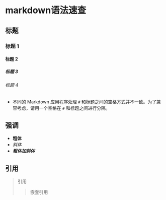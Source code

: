 # markdown语法速查

## 标题
### 标题 1
#### 标题 2
##### 标题 3
###### 标题 4

- 不同的 Markdown 应用程序处理 `#` 和标题之间的空格方式并不一致。为了兼容考虑，请用一个空格在 `#` 和标题之间进行分隔。

## 强调

- **粗体**
- *斜体*
- ***粗体加斜体***

## 引用

> 引用
>> 嵌套引用